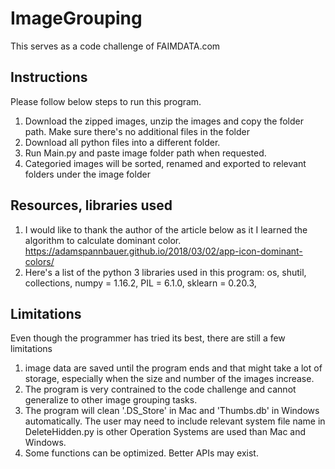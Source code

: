 # ImageGrouping
This serves as a code challenge of FAIMDATA.com
  
## Instructions
Please follow below steps to run this program.
1. Download the zipped images, unzip the images and copy the folder path. Make sure there's no additional files in the folder
2. Download all python files into a different folder. 
3. Run Main.py and paste image folder path when requested. 
4. Categoried images will be sorted, renamed and exported to relevant folders under the image folder

## Resources, libraries used
1. I would like to thank the author of the article below as it I learned the algorithm to calculate dominant color. 
https://adamspannbauer.github.io/2018/03/02/app-icon-dominant-colors/
2. Here's a list of the python 3 libraries used in this program:
  os, 
  shutil, 
  collections,
  numpy = 1.16.2, 
  PIL = 6.1.0, 
  sklearn = 0.20.3, 

## Limitations
Even though the programmer has tried its best, there are still a few limitations
1. image data are saved until the program ends and that might take a lot of storage, especially when the size and number of the images increase. 
2. The program is very contrained to the code challenge and cannot generalize to other image grouping tasks. 
3. The program will clean '.DS_Store' in Mac and 'Thumbs.db' in Windows automatically. The user may need to include relevant system file name in DeleteHidden.py is other Operation Systems are used than Mac and Windows.
4. Some functions can be optimized. Better APIs may exist. 
